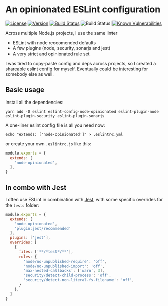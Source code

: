 # An opinionated ESLint configuration

[![License](https://img.shields.io/badge/License-MIT-yellow.svg)](https://opensource.org/licenses/MIT)
[![Version](https://img.shields.io/npm/v/eslint-config-node-opinionated.svg?style=flat-square)](https://npmjs.com/package/eslint-config-node-opinionated)
[![Build Status](https://img.shields.io/endpoint.svg?url=https%3A%2F%2Factions-badge.atrox.dev%2Fildella%2Feslint-config-node-opinionated%2Fbadge&style=flat)](https://actions-badge.atrox.dev/ildella/eslint-config-node-opinionated/goto)
![Build Status](https://github.com/ildella/eslint-config-node-opinionated/actions/workflows/main.yml/badge.svg)
[![Known Vulnerabilities](https://snyk.io/test/github/ildella/eslint-config-node-opinionated/badge.svg?targetFile=package.json)](https://snyk.io/test/github/ildella/eslint-config-node-opinionated?targetFile=package.json)

Across multiple Node.js projects, I use the same linter

  * ESLint with node reccomended defaults
  * A few plugins (node, security, sonarjs and jest)
  * A very strict and opinionated rule set

I was tired to copy-paste config and deps across projects, so I created a shareable eslint config for myself. Eventually could be interesting for somebody else as well. 

## Basic usage

Install all the dependencies:

```shell
yarn add -D eslint eslint-config-node-opinionated eslint-plugin-node eslint-plugin-security eslint-plugin-sonarjs
```

A one-liner eslint config file is all you need now:

```shell
echo "extends: ['node-opinionated']" > .eslintrc.yml
```

or create your own `.eslintrc.js` like this: 

```javascript
module.exports = {
  extends: [
    'node-opinionated',
  ],
}
```

## In combo with Jest

I often use ESLint in combination with [Jest](jestjs.io/), with some specific overrides for the `tests` folder: 

```javascript
module.exports = {
  extends: [
    'node-opinionated',
    'plugin:jest/recommended'
  ],
  plugins: ['jest'],
  overrides: [
    {
      files: ['**/*test*/**'],
      rules: {
        'node/no-unpublished-require': 'off',
        'node/no-unpublished-import': 'off',
        'max-nested-callbacks': ['warn', 3],
        'security/detect-child-process': 'off',
        'security/detect-non-literal-fs-filename': 'off',
      }
    },
  ]
}

```
